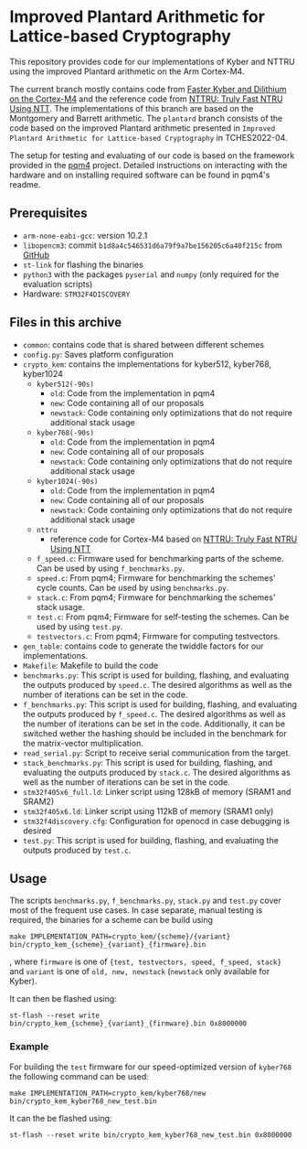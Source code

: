 # Improved Plantard Arithmetic for Lattice-based Cryptography
This repository provides code for our implementations of Kyber and NTTRU using the improved Plantard arithmetic on the Arm Cortex-M4.

The current branch mostly contains code from [Faster Kyber and Dilithium on the Cortex-M4](https://github.com/FasterKyberDilithiumM4/FasterKyberDilithiumM4) and the reference code from [NTTRU: Truly Fast NTRU Using NTT](https://github.com/gregorseiler/NTTRU). The implementations of this branch are based on the Montgomery and Barrett arithmetic. The ``plantard`` branch consists of the code based on the improved Plantard arithmetic presented in ``Improved Plantard Arithmetic for Lattice-based Cryptography`` in TCHES2022-04.

The setup for testing and evaluating of our code is based on the framework provided in the [pqm4](https://github.com/mupq/pqm4) project.
Detailed instructions on interacting with the hardware and on installing required software can be found in pqm4's readme.
## Prerequisites

- `arm-none-eabi-gcc`: version 10.2.1
- `libopencm3`: commit `b1d8a4c546531d6a79f9a7be156205c6a40f215c` from [GitHub](https://github.com/libopencm3/libopencm3/tree/b1d8a4c546531d6a79f9a7be156205c6a40f215c)
- `st-link` for flashing the binaries
- `python3` with the packages `pyserial` and `numpy` (only required for the evaluation scripts)
- Hardware: `STM32F4DISCOVERY`

## Files in this archive

- `common`: contains code that is shared between different schemes
- `config.py`: Saves platform configuration
- `crypto_kem`: contains the implementations for kyber512, kyber768, kyber1024
    - `kyber512(-90s)`
        - `old`: Code from the implementation in pqm4
        - `new`: Code containing all of our proposals
        - `newstack`: Code containing only optimizations that do not require additional stack usage
    - `kyber768(-90s)`
        - `old`: Code from the implementation in pqm4
        - `new`: Code containing all of our proposals
        - `newstack`: Code containing only optimizations that do not require additional stack usage
    - `kyber1024(-90s)`
        - `old`: Code from the implementation in pqm4
        - `new`: Code containing all of our proposals
        - `newstack`: Code containing only optimizations that do not require additional stack usage
    - `nttru`
        - reference code for Cortex-M4 based on [NTTRU: Truly Fast NTRU Using NTT](https://github.com/gregorseiler/NTTRU)
    - `f_speed.c`: Firmware used for benchmarking parts of the scheme. Can be used by using `f_benchmarks.py`.
    - `speed.c`: From pqm4; Firmware for benchmarking the schemes' cycle counts. Can be used by using `benchmarks.py`.
    - `stack.c`: From pqm4; Firmware for benchmarking the schemes' stack usage. 
    - `test.c`: From pqm4; Firmware for self-testing the schemes. Can be used by using `test.py`.
    - `testvectors.c`: From pqm4; Firmware for computing testvectors.
- `gen_table`: contains code to generate the twiddle factors for our implementations.
- `Makefile`: Makefile to build the code
- `benchmarks.py`: This script is used for building, flashing, and evaluating the outputs produced by `speed.c`. The desired algorithms as well as the number of iterations can be set in the code.
- `f_benchmarks.py`: This script is used for building, flashing, and evaluating the outputs produced by `f_speed.c`. The desired algorithms as well as the number of iterations can be set in the code. Additionally, it can be switched wether the hashing should be included in the benchmark for the matrix-vector multiplication. 
- `read_serial.py`: Script to receive serial communication from the target.
- `stack_benchmarks.py`: This script is used for building, flashing, and evaluating the outputs produced by `stack.c`. The desired algorithms as well as the number of iterations can be set in the code.
- `stm32f405x6_full.ld`: Linker script using 128kB of memory (SRAM1 and SRAM2)
- `stm32f405x6.ld`: Linker script using 112kB of memory (SRAM1 only)
- `stm32f4discovery.cfg`: Configuration for openocd in case debugging is desired
- `test.py`: This script is used for building, flashing, and evaluating the outputs produced by `test.c`.

## Usage

The scripts `benchmarks.py`, `f_benchmarks.py`, `stack.py` and `test.py` cover most of the frequent use cases.
In case separate, manual testing is required, the binaries for a scheme can be build using
```
make IMPLEMENTATION_PATH=crypto_kem/{scheme}/{variant} bin/crypto_kem_{scheme}_{variant}_{firmware}.bin
```
, where `firmware` is one of `{test, testvectors, speed, f_speed, stack}` and `variant` is one of `old, new, newstack` (`newstack` only available for Kyber).

It can then be flashed using: 
```
st-flash --reset write bin/crypto_kem_{scheme}_{variant}_{firmware}.bin 0x8000000
```
### Example
For building the `test` firmware for our speed-optimized version of `kyber768` the following command can be used:
```
make IMPLEMENTATION_PATH=crypto_kem/kyber768/new bin/crypto_kem_kyber768_new_test.bin
```
It can the be flashed using:
```
st-flash --reset write bin/crypto_kem_kyber768_new_test.bin 0x8000000
```

